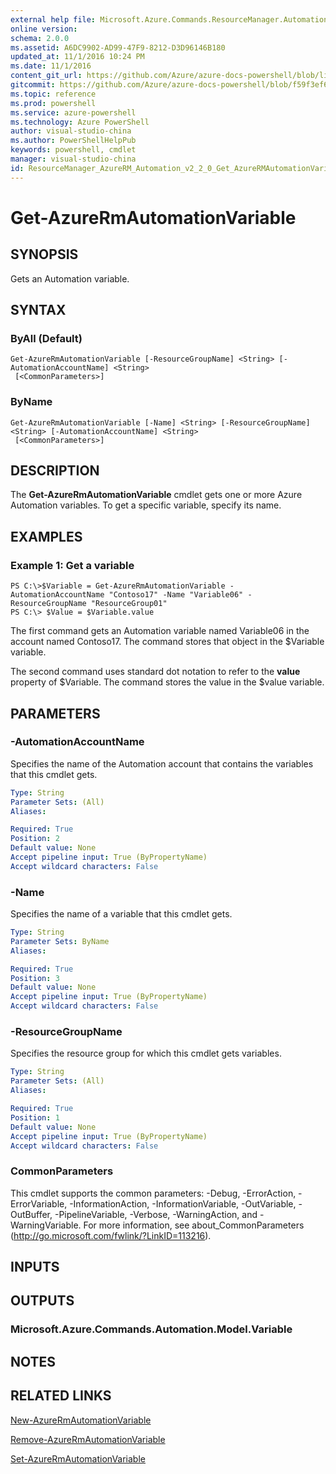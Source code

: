 ```yaml
---
external help file: Microsoft.Azure.Commands.ResourceManager.Automation.dll-Help.xml
online version: 
schema: 2.0.0
ms.assetid: A6DC9902-AD99-47F9-8212-D3D96146B180
updated_at: 11/1/2016 10:24 PM
ms.date: 11/1/2016
content_git_url: https://github.com/Azure/azure-docs-powershell/blob/live/azureps-cmdlets-docs/ResourceManager/AzureRM.Automation/v2.2.0/Get-AzureRMAutomationVariable.md
gitcommit: https://github.com/Azure/azure-docs-powershell/blob/f59f3ef60bc592383812213e69fd77ba950759ed/azureps-cmdlets-docs/ResourceManager/AzureRM.Automation/v2.2.0/Get-AzureRMAutomationVariable.md
ms.topic: reference
ms.prod: powershell
ms.service: azure-powershell
ms.technology: Azure PowerShell
author: visual-studio-china
ms.author: PowerShellHelpPub
keywords: powershell, cmdlet
manager: visual-studio-china
id: ResourceManager_AzureRM_Automation_v2_2_0_Get_AzureRMAutomationVariable_md
---
```


# Get-AzureRmAutomationVariable

## SYNOPSIS
Gets an Automation variable.

## SYNTAX

### ByAll (Default)
```
Get-AzureRmAutomationVariable [-ResourceGroupName] <String> [-AutomationAccountName] <String>
 [<CommonParameters>]
```

### ByName
```
Get-AzureRmAutomationVariable [-Name] <String> [-ResourceGroupName] <String> [-AutomationAccountName] <String>
 [<CommonParameters>]
```

## DESCRIPTION
The **Get-AzureRmAutomationVariable** cmdlet gets one or more Azure Automation variables.
To get a specific variable, specify its name.

## EXAMPLES

### Example 1: Get a variable
```
PS C:\>$Variable = Get-AzureRmAutomationVariable -AutomationAccountName "Contoso17" -Name "Variable06" -ResourceGroupName "ResourceGroup01"
PS C:\> $Value = $Variable.value
```

The first command gets an Automation variable named Variable06 in the account named Contoso17.
The command stores that object in the $Variable variable.

The second command uses standard dot notation to refer to the **value** property of $Variable.
The command stores the value in the $value variable.

## PARAMETERS

### -AutomationAccountName
Specifies the name of the Automation account that contains the variables that this cmdlet gets.

```yaml
Type: String
Parameter Sets: (All)
Aliases: 

Required: True
Position: 2
Default value: None
Accept pipeline input: True (ByPropertyName)
Accept wildcard characters: False
```

### -Name
Specifies the name of a variable that this cmdlet gets.

```yaml
Type: String
Parameter Sets: ByName
Aliases: 

Required: True
Position: 3
Default value: None
Accept pipeline input: True (ByPropertyName)
Accept wildcard characters: False
```

### -ResourceGroupName
Specifies the resource group for which this cmdlet gets variables.

```yaml
Type: String
Parameter Sets: (All)
Aliases: 

Required: True
Position: 1
Default value: None
Accept pipeline input: True (ByPropertyName)
Accept wildcard characters: False
```

### CommonParameters
This cmdlet supports the common parameters: -Debug, -ErrorAction, -ErrorVariable, -InformationAction, -InformationVariable, -OutVariable, -OutBuffer, -PipelineVariable, -Verbose, -WarningAction, and -WarningVariable. For more information, see about_CommonParameters (http://go.microsoft.com/fwlink/?LinkID=113216).

## INPUTS

## OUTPUTS

### Microsoft.Azure.Commands.Automation.Model.Variable

## NOTES

## RELATED LINKS

[New-AzureRmAutomationVariable](xref:ResourceManager/AzureRM.Automation/v2.2.0/New-AzureRMAutomationVariable.md)

[Remove-AzureRmAutomationVariable](xref:ResourceManager/AzureRM.Automation/v2.2.0/Remove-AzureRMAutomationVariable.md)

[Set-AzureRmAutomationVariable](xref:ResourceManager/AzureRM.Automation/v2.2.0/Set-AzureRMAutomationVariable.md)


